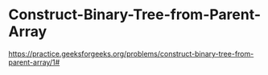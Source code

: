 # Construct-Binary-Tree-from-Parent-Array
https://practice.geeksforgeeks.org/problems/construct-binary-tree-from-parent-array/1#
